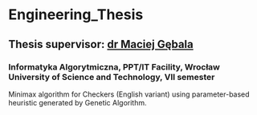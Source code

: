 # Engineering_Thesis
## Thesis supervisor: [dr Maciej Gębala](https://cs.pwr.edu.pl/gebala/)
### Informatyka Algorytmiczna, PPT/IT Facility, Wrocław University of Science and Technology, VII semester

Minimax algorithm for Checkers (English variant) using parameter-based heuristic generated by Genetic Algorithm.
